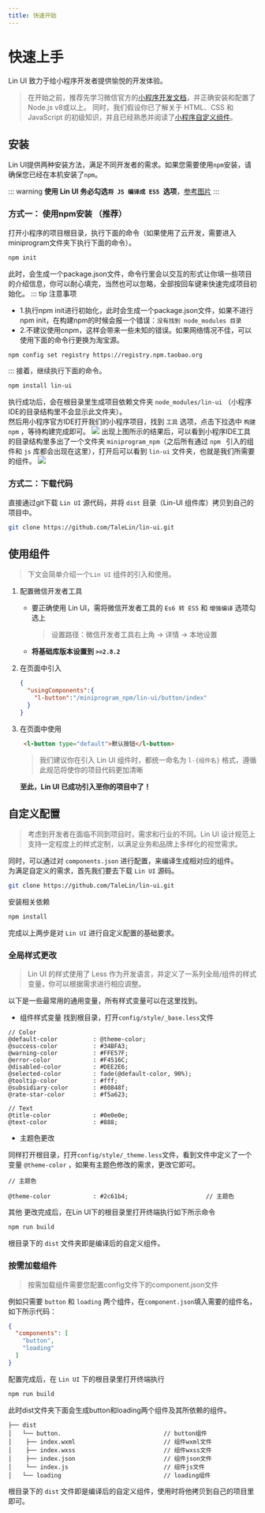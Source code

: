 ```yaml
---
title: 快速开始
---
```


# <H2Icon />快速上手

Lin UI 致力于给小程序开发者提供愉悦的开发体验。
> 在开始之前，推荐先学习微信官方的[小程序开发文档][1]，并正确安装和配置了 Node.js v8或以上。 同时，我们假设你已了解关于 HTML、CSS 和 JavaScript 的初级知识，并且已经熟悉并阅读了[小程序自定义组件][3]。

## 安装

Lin UI提供两种安装方法，满足不同开发者的需求。如果您需要使用`npm`安装，请确保您已经在本机安装了`npm`。

::: warning
**使用 Lin UI 务必勾选`将 JS 编译成 ES5 `选项**，[参考图片](https://s1.ax1x.com/2022/04/13/LKdjpV.png)
:::

### 方式一： 使用npm安装 （推荐）

打开小程序的项目根目录，执行下面的命令（如果使用了云开发，需要进入miniprogram文件夹下执行下面的命令）。

```sh
npm init
```
此时，会生成一个package.json文件，命令行里会以交互的形式让你填一些项目的介绍信息，你可以耐心填完，当然也可以忽略，全部按回车键来快速完成项目初始化。
::: tip 注意事项
- 1.执行npm init进行初始化，此时会生成一个package.json文件，如果不进行npm init，在构建npm的时候会报一个错误：`没有找到 node_modules 目录`
- 2.不建议使用cnpm，这样会带来一些未知的错误。如果网络情况不佳，可以使用下面的命令行更换为淘宝源。
```bash
npm config set registry https://registry.npm.taobao.org 
```
:::
接着，继续执行下面的命令。
```sh
npm install lin-ui
```

执行成功后，会在根目录里生成项目依赖文件夹 `node_modules/lin-ui` （小程序IDE的目录结构里不会显示此文件夹）。
<br/>
然后用小程序官方IDE打开我们的小程序项目，找到 `工具` 选项，点击下拉选中 `构建npm` ，等待构建完成即可。
<img-wrapper>
  <img src="/screenshots/start/YUdIR2E3ME5weEZEa3ErKzdJRGVNckFIWUZrS0ZKeWNOUnpxSXh5MlRKQU9Jakh6WnRXenVRPT0.png">
</img-wrapper>
出现上图所示的结果后，可以看到小程序IDE工具的目录结构里多出了一个文件夹 `miniprogram_npm`（之后所有通过 `npm ` 引入的组件和 `js` 库都会出现在这里），打开后可以看到 `lin-ui` 文件夹，也就是我们所需要的组件。
<img-wrapper>
  <img src="/screenshots/start/YUdIR2E3ME5weEVCVEZMbkRGRHZaRWdTWE9UMzd1Y3ZkN2dHUjBHY2xSS1daZjl0QTkvOVVBPT0.png">
</img-wrapper>

### 方式二：下载代码

直接通过git下载  `Lin UI`  源代码，并将 `dist` 目录（Lin-UI 组件库）拷贝到自己的项目中。

```sh
git clone https://github.com/TaleLin/lin-ui.git
```

## 使用组件
> 下文会简单介绍一个`Lin UI` 组件的引入和使用。

1. 配置微信开发者工具

     - 要正确使用 Lin UI，需将微信开发者工具的 `Es6 转 ES5` 和 `增强编译` 选项勾选上

       > 设置路径：微信开发者工具右上角 -> 详情 -> 本地设置

     - **将基础库版本设置到 `>=2.8.2`**

2. 在页面中引入
   ```json
   {
     "usingComponents":{
       "l-button":"/miniprogram_npm/lin-ui/button/index"
     }
   }
   ```
3. 在页面中使用
   ```html
    <l-button type="default">默认按钮</l-button>
   ```
   > 我们建议你在引入 Lin UI 组件时，都统一命名为 `l-{组件名}` 格式，遵循此规范将使你的项目代码更加清晰

   **至此，Lin UI 已成功引入至你的项目中了！**
## 自定义配置

> 考虑到开发者在面临不同到项目时，需求和行业的不同。Lin UI 设计规范上支持一定程度上的样式定制，以满足业务和品牌上多样化的视觉需求。

同时，可以通过对 `components.json` 进行配置，来编译生成相对应的组件。
<br />
为满足自定义的需求，首先我们要去下载 `Lin UI` 源码。

```sh
git clone https://github.com/TaleLin/lin-ui.git
```
安装相关依赖

```sh
npm install
```

完成以上两步是对 `Lin UI` 进行自定义配置的基础要求。

### 全局样式更改
> Lin UI 的样式使用了 Less 作为开发语言，并定义了一系列全局/组件的样式变量，你可以根据需求进行相应调整。

以下是一些最常用的通用变量，所有样式变量可以在这里找到。

 - 组件样式变量
找到根目录，打开`config/style/_base.less`文件

```less
// Color 
@default-color          : @theme-color;
@success-color          : #34BFA3;
@warning-color          : #FFE57F;
@error-color            : #F4516C;
@disabled-color         : #DEE2E6;
@selected-color         : fade(@default-color, 90%);
@tooltip-color          : #fff;
@subsidiary-color       : #80848f;
@rate-star-color        : #f5a623;

// Text
@title-color            : #0e0e0e;
@text-color             : #888;

```

- 主题色更改

同样打开根目录，打开`config/style/_theme.less`文件，看到文件中定义了一个变量 `@theme-color` ，如果有主题色修改的需求，更改它即可。
```less
// 主题色

@theme-color            : #2c61b4;                      // 主题色

```

其他
更改完成后，在Lin UI下的根目录里打开终端执行如下所示命令

```bash
npm run build
```

根目录下的 `dist` 文件夹即是编译后的自定义组件。

### 按需加载组件

> 按需加载组件需要您配置config文件下的component.json文件

例如只需要 `button` 和 `loading` 两个组件，在`component.json`填入需要的组件名，如下所示代码：

```json
{
  "components": [
    "button",
    "loading"
  ]
}
```

配置完成后，在 `Lin UI` 下的根目录里打开终端执行

```bash
npm run build
```

此时dist文件夹下面会生成button和loading两个组件及其所依赖的组件。

``` 
├── dist
│   └── button.                             // button组件
│    ├── index.wxml                         // 组件wxml文件
│    ├── index.wxss                         // 组件wxss文件
│    ├── index.json                         // 组件json文件
│    └── index.js                           // 组件js文件
│   └── loading                             // loading组件
```
根目录下的 `dist` 文件即是编译后的自定义组件，使用时将他拷贝到自己的项目里即可。


[1]: https://developers.weixin.qq.com/miniprogram/dev/index.html?t=18101612
[2]: http://es6.ruanyifeng.com/
[3]: https://developers.weixin.qq.com/miniprogram/dev/framework/custom-component/

<RightMenu />